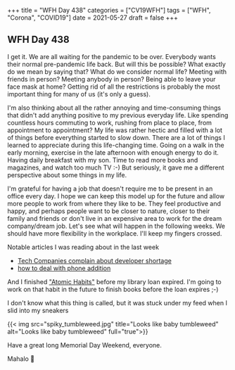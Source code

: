 +++
title = "WFH Day 438"
categories = ["CV19WFH"]
tags = ["WFH", "Corona", "COVID19"]
date = 2021-05-27
draft = false
+++

## WFH Day 438

I get it. We are all waiting for the pandemic to be over. Everybody wants their normal pre-pandemic life back. But will this be possible? What exactly do we mean by saying that? What do we consider normal life? Meeting with friends in person? Meeting anybody in person? Being able to leave your face mask at home? Getting rid of all the restrictions is probably the most important thing for many of us (it's only a guess).

I'm also thinking about all the rather annoying and time-consuming things that didn't add anything positive to my previous everyday life. Like spending countless hours commuting to work, rushing from place to place, from appointment to appointment? My life was rather hectic and filled with a lot of things before everything started to slow down. There are a lot of things I learned to appreciate during this life-changing time. Going on a walk in the early morning, exercise in the late afternoon with enough energy to do it. Having daily breakfast with my son. Time to read more books and magazines, and watch too much TV :-) But seriously, it gave me a different perspective about some things in my life.

I'm grateful for having a job that doesn't require me to be present in an office every day. I hope we can keep this model up for the future and allow more people to work from where they like to be. They feel productive and happy, and perhaps people want to be closer to nature, closer to their family and friends or don't live in an expensive area to work for the dream company/dream job. Let's see what will happen in the following weeks. We should have more flexibility in the workplace. I'll keep my fingers crossed.

Notable articles I was reading about in the last week
- [Tech Companies complain about developer shortage](https://blog.usejournal.com/i-am-sick-and-tired-of-hearing-tech-companies-complain-about-a-developer-shortage-fd1f5aa536cc)
- [how to deal with phone addition](https://cognitiontoday.com/phone-addiction-coping-solutions-research-statistics)

And I finished ["Atomic Habits"](https://www.goodreads.com/book/show/40121378-atomic-habits) before my library loan expired. I'm going to work on that habit in the future to finish books before the loan expires ;-)

I don't know what this thing is called, but it was stuck under my feed when I slid into my sneakers

{{< img src="spiky_tumbleweed.jpg" title="Looks like baby tumbleweed" alt="Looks like baby tumbleweed" full="true">}}

Have a great long Memorial Day Weekend, everyone.

Mahalo 🌸